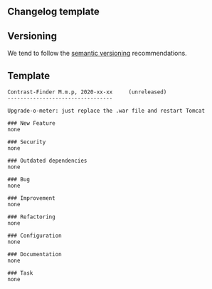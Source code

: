 ## Changelog template

## Versioning

We tend to follow the [semantic versioning](http://semver.org/) recommendations.

## Template

```
Contrast-Finder M.m.p, 2020-xx-xx     (unreleased)
---------------------------------

Upgrade-o-meter: just replace the .war file and restart Tomcat

### New Feature
none

### Security
none

### Outdated dependencies
none

### Bug
none

### Improvement
none

### Refactoring
none

### Configuration
none

### Documentation
none

### Task
none

```
